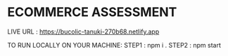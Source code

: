 # ECOMMERCE ASSESSMENT 

LIVE URL : https://bucolic-tanuki-270b68.netlify.app

TO RUN LOCALLY ON YOUR MACHINE:
STEP1 : npm i .
STEP2 : npm start

